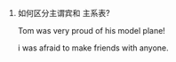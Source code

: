 1. 如何区分主谓宾和 主系表?

	Tom was very proud of his model plane!
	
	i was afraid to make friends with anyone.